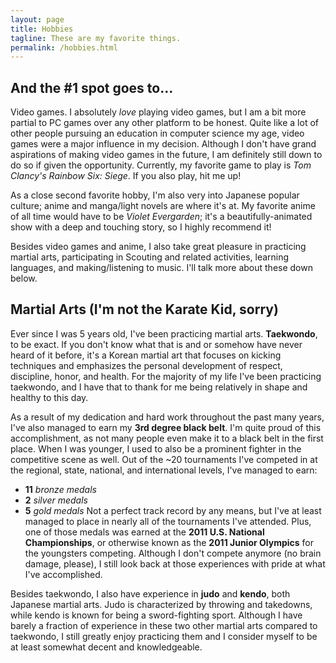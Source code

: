 ```yaml
---
layout: page
title: Hobbies
tagline: These are my favorite things.
permalink: /hobbies.html
---
```


## And the \#1 spot goes to...
Video games. I absolutely *love* playing video games, but I am a bit more partial to PC games over any other platform to be honest. Quite like a lot of other people pursuing an education in computer science my age, video games were a major influence in my decision. Although I don't have grand aspirations of making video games in the future, I am definitely still down to do so if given the opportunity. Currently, my favorite game to play is *Tom Clancy's Rainbow Six: Siege*. If you also play, hit me up!

As a close second favorite hobby, I'm also very into Japanese popular culture; anime and manga/light novels are where it's at. My favorite anime of all time would have to be *Violet Evergarden*; it's a beautifully-animated show with a deep and touching story, so I highly recommend it!

Besides video games and anime, I also take great pleasure in practicing martial arts, participating in Scouting and related activities, learning languages, and making/listening to music. I'll talk more about these down below.


## Martial Arts (I'm not the Karate Kid, sorry)
Ever since I was 5 years old, I've been practicing martial arts. **Taekwondo**, to be exact. If you don't know what that is and or somehow have never heard of it before, it's a Korean martial art that focuses on kicking techniques and emphasizes the personal development of respect, discipline, honor, and health. For the majority of my life I've been practicing taekwondo, and I have that to thank for me being relatively in shape and healthy to this day.

As a result of my dedication and hard work throughout the past many years, I've also managed to earn my **3rd degree black belt**. I'm quite proud of this accomplishment, as not many people even make it to a black belt in the first place. When I was younger, I used to also be a prominent fighter in the competitive scene as well. Out of the ~20 tournaments I've competed in at the regional, state, national, and international levels, I've managed to earn:
- **11** *bronze medals*
- **2** *silver medals*
- **5** *gold medals*
Not a perfect track record by any means, but I've at least managed to place in nearly all of the tournaments I've attended. Plus, one of those medals was earned at the **2011 U.S. National Championships**, or otherwise known as the **2011 Junior Olympics** for the youngsters competing. Although I don't compete anymore (no brain damage, please), I still look back at those experiences with pride at what I've accomplished.

Besides taekwondo, I also have experience in **judo** and **kendo**, both Japanese martial arts. Judo is characterized by throwing and takedowns, while kendo is known for being a sword-fighting sport. Although I have barely a fraction of experience in these two other martial arts compared to taekwondo, I still greatly enjoy practicing them and I consider myself to be at least somewhat decent and knowledgeable.
